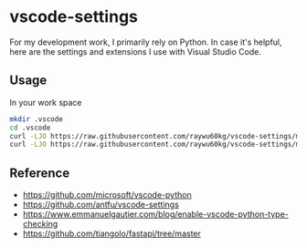 # vscode-settings
For my development work, I primarily rely on Python. In case it's helpful, here are the settings and extensions I use with Visual Studio Code.
## Usage
In your work space
```bash
mkdir .vscode
cd .vscode 
curl -LJO https://raw.githubusercontent.com/raywu60kg/vscode-settings/main/.vscode/settings.json
curl -LJO https://raw.githubusercontent.com/raywu60kg/vscode-settings/main/.vscode/extensions.json
```

## Reference
- https://github.com/microsoft/vscode-python
- https://github.com/antfu/vscode-settings
- https://www.emmanuelgautier.com/blog/enable-vscode-python-type-checking
- https://github.com/tiangolo/fastapi/tree/master
